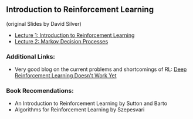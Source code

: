## Introduction to Reinforcement Learning
(original Slides by David Silver)
* [Lecture 1: Introduction to Reinforcement Learning](http://www0.cs.ucl.ac.uk/staff/d.silver/web/Teaching_files/intro_RL.pdf)  
* [Lecture 2: Markov Decision Processes](http://www0.cs.ucl.ac.uk/staff/d.silver/web/Teaching_files/MDP.pdf) 


### Additional Links:

* Very good blog on the current problems and shortcomings of RL: [Deep Reinforcement Learning Doesn't Work Yet](https://www.alexirpan.com/2018/02/14/rl-hard.html)


### Book Recomendations:
* An Introduction to Reinforcement Learning by Sutton and Barto
* Algorithms for Reinforcement Learning by Szepesvari
